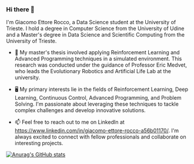 ### Hi there 👋

I'm Giacomo Ettore Rocco, a Data Science student at the University of Trieste. I hold a degree in Computer Science from the University of Udine and a Master's degree in Data Science and Scientific Computing from the University of Trieste.

- 🔭 My master's thesis involved applying Reinforcement Learning and Advanced Programming techniques in a simulated environment. This research was conducted under the guidance of Professor Eric Medvet, who leads the Evolutionary Robotics and Artificial Life Lab at the university. 

- 🖥️ My primary interests lie in the fields of Reinforcement Learning, Deep Learning, Continuous Control, Advanced Programming, and Problem Solving. I'm passionate about leveraging these techniques to tackle complex challenges and develop innovative solutions.

- 📫 Feel free to reach out to me on LinkedIn at https://www.linkedin.com/in/giacomo-ettore-rocco-a56b01170/. I'm always excited to connect with fellow professionals and collaborate on interesting projects.

[![Anurag's GitHub stats](https://github-readme-stats.vercel.app/api?username=GiacomoEttoreRocco)](https://github.com/anuraghazra/github-readme-stats&theme=dark)
<!--
**GiacomoEttoreRocco/GiacomoEttoreRocco** is a ✨ _special_ ✨ repository because its `README.md` (this file) appears on your GitHub profile.

Here are some ideas to get you started:

- 🔭 I’m currently working on ...
- 🌱 I’m currently learning ...
- 👯 I’m looking to collaborate on ...
- 🤔 I’m looking for help with ...
- 💬 Ask me about ...
- 📫 How to reach me: ...
- 😄 Pronouns: ...
- ⚡ Fun fact: ...
-->
